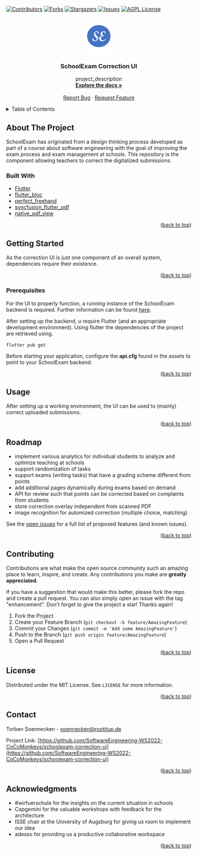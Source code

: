 <div id="top"></div>
<!--
*** Thanks for checking out the Best-README-Template. If you have a suggestion
*** that would make this better, please fork the repo and create a pull request
*** or simply open an issue with the tag "enhancement".
*** Don't forget to give the project a star!
*** Thanks again! Now go create something AMAZING! :D
-->



<!-- PROJECT SHIELDS -->
<!--
*** I'm using markdown "reference style" links for readability.
*** Reference links are enclosed in brackets [ ] instead of parentheses ( ).
*** See the bottom of this document for the declaration of the reference variables
*** for contributors-url, forks-url, etc. This is an optional, concise syntax you may use.
*** https://www.markdownguide.org/basic-syntax/#reference-style-links
-->
[![Contributors][contributors-shield]][contributors-url]
[![Forks][forks-shield]][forks-url]
[![Stargazers][stars-shield]][stars-url]
[![Issues][issues-shield]][issues-url]
[![AGPL License][license-shield]][license-url]


<!-- PROJECT LOGO -->
<br />
<div align="center">
  <a href="https://github.com/SoftwareEngineering-WS2022-CoCoMonkeys/schoolexam-correction-ui">
    <img src="images/selogo2.png" alt="Logo" width="80" height="80">
  </a>

<h3 align="center">SchoolExam Correction UI</h3>

  <p align="center">
    project_description
    <br />
    <a href="https://github.com/SoftwareEngineering-WS2022-CoCoMonkeys/schoolexam-correction-ui"><strong>Explore the docs »</strong></a>
    <br />
    <br />
    <a href="https://github.com/SoftwareEngineering-WS2022-CoCoMonkeys/
schoolexam-correction-ui/issues">Report Bug</a>
    ·
    <a href="https://github.com/SoftwareEngineering-WS2022-CoCoMonkeys/schoolexam-correction-ui/issues">Request Feature</a>
  </p>
</div>

<!-- TABLE OF CONTENTS -->
<details>
  <summary>Table of Contents</summary>
  <ol>
    <li>
      <a href="#about-the-project">About The Project</a>
      <ul>
        <li><a href="#built-with">Built With</a></li>
      </ul>
    </li>
    <li>
      <a href="#getting-started">Getting Started</a>
      <ul>
        <li><a href="#prerequisites">Prerequisites</a></li>
        <li><a href="#installation">Installation</a></li>
      </ul>
    </li>
    <li><a href="#usage">Usage</a></li>
    <li><a href="#roadmap">Roadmap</a></li>
    <li><a href="#contributing">Contributing</a></li>
    <li><a href="#license">License</a></li>
    <li><a href="#contact">Contact</a></li>
    <li><a href="#acknowledgments">Acknowledgments</a></li>
  </ol>
</details>

<!-- ABOUT THE PROJECT -->

## About The Project

SchoolExam has originated from a design thinking process developed as part of a course about software engineering with the goal of improving the exam process and exam management at schools. This repository is the component allowing teachers to correct the digitalized submissions.

### Built With

- [Flutter](https://flutter.dev/)
- [flutter_bloc](https://pub.dev/packages/flutter_bloc)
- [perfect_freehand](https://github.com/steveruizok/perfect-freehand)
- [syncfusion_flutter_pdf](https://pub.dev/packages/syncfusion_flutter_pdf)
- [native_pdf_view](https://pub.dev/packages/native_pdf_view)

<p align="right">(<a href="#top">back to top</a>)</p>

<!-- GETTING STARTED -->

## Getting Started

As the correction UI is just one component of an overall system, dependencies require their existence.

<p align="right">(<a href="#top">back to top</a>)</p>

### Prerequisites

For the UI to properly function, a running instance of the SchoolExam backend is required. Further information can be found <a href="https://github.com/SoftwareEngineering-WS2022-CoCoMonkeys/schoolexam">here</a>.

After setting up the backend, u require Flutter (and an appropriate development environment). Using flutter the dependencies of the project are retrieved using.

```
flutter pub get
```

Before starting your application, configure the **api.cfg** found in the assets to point to your SchoolExam backend.

<p align="right">(<a href="#top">back to top</a>)</p>

## Usage

After setting up a working environment, the UI can be used to (mainly) correct uploaded submissions.

<p align="right">(<a href="#top">back to top</a>)</p>

## Roadmap

- implement various analytics for individual students to analyze and optimize teaching at schools
- support randomization of tasks
- support exams (writing tasks) that have a grading scheme different from points
- add additional pages dynamically during exams based on demand
- API for review such that points can be corrected based on complaints from students
- store correction overlay independent from scanned PDF
- image recognition for automized correction (multiple choice, matching)

See the [open issues](https://github.com/SoftwareEngineering-WS2022-CoCoMonkeys/schoolexam/issues) for a full list of
proposed features (and known issues).

<p align="right">(<a href="#top">back to top</a>)</p>

<!-- CONTRIBUTING -->

## Contributing

Contributions are what make the open source community such an amazing place to learn, inspire, and create. Any contributions you make are **greatly appreciated**.

If you have a suggestion that would make this better, please fork the repo and create a pull request. You can also simply open an issue with the tag "enhancement".
Don't forget to give the project a star! Thanks again!

1. Fork the Project
2. Create your Feature Branch (`git checkout -b feature/AmazingFeature`)
3. Commit your Changes (`git commit -m 'Add some AmazingFeature'`)
4. Push to the Branch (`git push origin feature/AmazingFeature`)
5. Open a Pull Request

<p align="right">(<a href="#top">back to top</a>)</p>

<!-- LICENSE -->

## License

Distributed under the MIT License. See `LICENSE` for more information.

<p align="right">(<a href="#top">back to top</a>)</p>

<!-- CONTACT -->

## Contact

Torben Soennecken - soennecken@rootitup.de

Project
Link: [https://github.com/SoftwareEngineering-WS2022-CoCoMonkeys/schoolexam-correction-ui](https://github.com/SoftwareEngineering-WS2022-CoCoMonkeys/schoolexam-correction-ui)

<p align="right">(<a href="#top">back to top</a>)</p>

<!-- ACKNOWLEDGMENTS -->

## Acknowledgments

- []()#wirfuerschule for the insights on the current situation in schools
- []()Capgemini for the valuable workshops with feedback for the architecture
- []()ISSE chair at the University of Augsburg for giving us room to implement our idea
- []()adesso for providing us a productive collaborative workspace

<p align="right">(<a href="#top">back to top</a>)</p>

<!-- MARKDOWN LINKS & IMAGES -->
<!-- https://www.markdownguide.org/basic-syntax/#reference-style-links -->

[contributors-shield]: https://img.shields.io/github/contributors/SoftwareEngineering-WS2022-CoCoMonkeys/schoolexam.svg?style=for-the-badge
[contributors-url]: https://github.com/SoftwareEngineering-WS2022-CoCoMonkeys/schoolexam-correction-ui/graphs/contributors
[forks-shield]: https://img.shields.io/github/forks/SoftwareEngineering-WS2022-CoCoMonkeys/schoolexam-correction-ui.svg?style=for-the-badge
[forks-url]: https://github.com/SoftwareEngineering-WS2022-CoCoMonkeys/schoolexam-correction-ui/network/members
[stars-shield]: https://img.shields.io/github/stars/SoftwareEngineering-WS2022-CoCoMonkeys/schoolexam-correction-ui.svg?style=for-the-badge
[stars-url]: https://github.com/SoftwareEngineering-WS2022-CoCoMonkeys/schoolexam-correction-ui/stargazers
[issues-shield]: https://img.shields.io/github/issues/SoftwareEngineering-WS2022-CoCoMonkeys/schoolexam-correction-ui.svg?style=for-the-badge
[issues-url]: https://github.com/SoftwareEngineering-WS2022-CoCoMonkeys/schoolexam-correction-ui/issues
[license-shield]: https://img.shields.io/github/license/SoftwareEngineering-WS2022-CoCoMonkeys/schoolexam-correction-ui.svg?style=for-the-badge
[license-url]: https://github.com/SoftwareEngineering-WS2022-CoCoMonkeys/schoolexam-correction-ui/blob/main/gnu-agpl-v3.0.md
